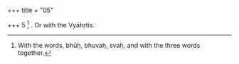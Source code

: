 +++
title = "05"

+++
5 [^2] . Or with the Vyāhṛtis.


[^2]:  With the words, bhūḥ, bhuvaḥ, svaḥ, and with the three words together.
